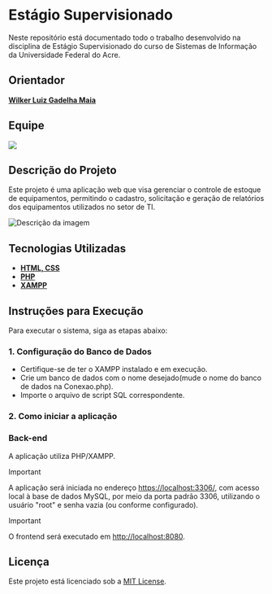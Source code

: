# Estágio Supervisionado

Neste repositório está documentado todo o trabalho desenvolvido na disciplina de Estágio Supervisionado do curso de Sistemas de Informação da Universidade Federal do Acre.

## Orientador

**[Wilker Luiz Gadelha Maia](http://lattes.cnpq.br/9285050920722645)**

## Equipe

<a href="https://github.com/sandr01/Est-gioSupervisionado/graphs/contributors">
  <img src="https://contrib.rocks/image?repo=sandr01/Est-gioSupervisionado" />
</a>

## Descrição do Projeto
Este projeto é uma aplicação web que visa gerenciar o controle de estoque de equipamentos, permitindo o cadastro, solicitação e geração de relatórios dos equipamentos utilizados no setor de TI.

![Descrição da imagem]()

## Tecnologias Utilizadas
- **[HTML, CSS](https://pos-unipar.github.io/assets/files/aula-02-f7c6a1ceb251f2c96d891a3bb17790ee.pdf)**
- **[PHP](https://www.php.net/downloads)**
- **[XAMPP](https://www.apachefriends.org/pt_br/download.html)**

## Instruções para Execução
Para executar o sistema, siga as etapas abaixo:

### 1. Configuração do Banco de Dados
- Certifique-se de ter o XAMPP instalado e em execução.
- Crie um banco de dados com o nome desejado(mude o nome do banco de dados na Conexao.php).
- Importe o arquivo de script SQL correspondente.

### 2. Como iniciar a aplicação

<h3>Back-end</h3>

A aplicação utiliza PHP/XAMPP.

> [!IMPORTANT]
> A aplicação será iniciada no endereço <https://localhost:3306/>, com acesso local à base de dados MySQL, por meio da porta padrão 3306, utilizando o usuário "root" e senha vazia (ou conforme configurado).

> [!IMPORTANT]
> O frontend será executado em <http://localhost:8080>.

## Licença
Este projeto está licenciado sob a [MIT License](LICENSE).
